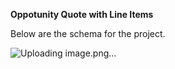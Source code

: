 **Oppotunity Quote with Line Items**

Below are the schema for the project.

![Uploading image.png…]()

